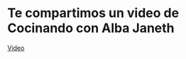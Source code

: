 # Te compartimos un video de Cocinando con Alba Janeth
[Video](https://www.youtube.com/watch?v=Rk3xEa-cAC8)
